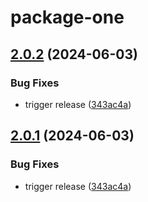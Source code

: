 # package-one

## [2.0.2](https://github.com/gersonn/releases-poc/compare/package-one-v2.0.1...package-one-v2.0.2) (2024-06-03)

### Bug Fixes

- trigger release ([343ac4a](https://github.com/gersonn/releases-poc/commit/343ac4a76b6e9a0445dbf994eb9ecac994cbd065))

## [2.0.1](https://github.com/gersonn/releases-poc/compare/package-one-v2.0.0...package-one-v2.0.1) (2024-06-03)

### Bug Fixes

- trigger release ([343ac4a](https://github.com/gersonn/releases-poc/commit/343ac4a76b6e9a0445dbf994eb9ecac994cbd065))
